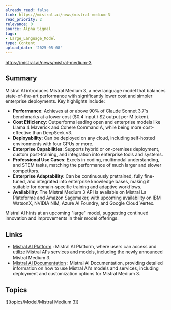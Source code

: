 ```yaml
---
already_read: false
link: https://mistral.ai/news/mistral-medium-3
read_priority: 2
relevance: 0
source: Alpha Signal
tags:
- Large_Language_Model
type: Content
upload_date: '2025-05-08'
---
```


https://mistral.ai/news/mistral-medium-3
## Summary

Mistral AI introduces Mistral Medium 3, a new language model that balances state-of-the-art performance with significantly lower cost and simpler enterprise deployments. Key highlights include:

- **Performance**: Achieves at or above 90% of Claude Sonnet 3.7's benchmarks at a lower cost ($0.4 input / $2 output per M token).
- **Cost Efficiency**: Outperforms leading open and enterprise models like Llama 4 Maverick and Cohere Command A, while being more cost-effective than DeepSeek v3.
- **Deployability**: Can be deployed on any cloud, including self-hosted environments with four GPUs or more.
- **Enterprise Capabilities**: Supports hybrid or on-premises deployment, custom post-training, and integration into enterprise tools and systems.
- **Professional Use Cases**: Excels in coding, multimodal understanding, and STEM tasks, matching the performance of much larger and slower competitors.
- **Enterprise Adaptability**: Can be continuously pretrained, fully fine-tuned, and integrated into enterprise knowledge bases, making it suitable for domain-specific training and adaptive workflows.
- **Availability**: The Mistral Medium 3 API is available on Mistral La Plateforme and Amazon Sagemaker, with upcoming availability on IBM WatsonX, NVIDIA NIM, Azure AI Foundry, and Google Cloud Vertex.

Mistral AI hints at an upcoming "large" model, suggesting continued innovation and improvements in their model offerings.
## Links

- [Mistral AI Platform](https://console.mistral.ai/) : Mistral AI Platform, where users can access and utilize Mistral AI's services and models, including the newly announced Mistral Medium 3.
- [Mistral AI Documentation](https://docs.mistral.ai/) : Mistral AI Documentation, providing detailed information on how to use Mistral AI's models and services, including deployment and customization options for Mistral Medium 3.

## Topics

![[topics/Model/Mistral Medium 3]]